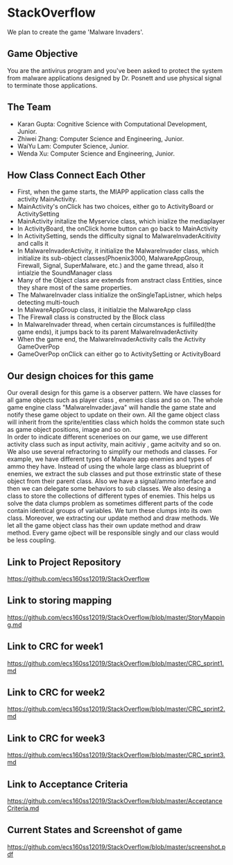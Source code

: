 # StackOverflow
We plan to create the game 'Malware Invaders'.

## Game Objective
You are the antivirus program and you've been asked to protect the system from malware applications designed by Dr. Posnett and use physical signal to terminate those applications.

## The Team
- Karan Gupta: Cognitive Science with Computational Development, Junior.
- Zhiwei Zhang: Computer Science and Engineering, Junior.
- WaiYu Lam: Computer Science, Junior.
- Wenda Xu: Computer Science and Engineering, Junior.

## How Class Connect Each Other
  - First, when the game starts, the MIAPP application class calls the activity MainActivity.
  - MainActivity's onClick has two choices, either go to ActivityBoard or ActivitySetting
  - MainActivity initalize the Myservice class, which inialize the mediaplayer
  - In ActivityBoard, the onClick home button can go back to MainActivity
  - In ActivitySetting, sends the difficulty signal to MalwareInvaderAcitivity and calls it
  - In MalwareInvaderActivity, it initialize the MalwareInvader class, which initialize its sub-object classes(Phoenix3000, MalwareAppGroup, Firewall, Signal, SuperMalware, etc.) and the game thread, also it intialzie the SoundManager class
  - Many of the Object class are extends from anstract class Entities, since they share most of the same properties.
  - The MalwareInvader class initialize the onSingleTapListner, which helps detecting multi-touch
  - In MalwareAppGroup class, it initialzie the MalwareApp class
  - The Firewall class is constructed by the Block class
  - In MalwareInvader thread, when certain circumstances is fulfilled(the game ends), it jumps back to its parent MalwareInvaderActivity
  - When the game end, the MalwareInvaderActivity calls the Activity GameOverPop
  - GameOverPop onClick can either go to ActivitySetting or ActivityBoard
  
## Our design choices for this game 
  Our overall design for this game is a observer pattern. We have classes for all game objects such as player class , enemies class and so on. The whole game engine class "MalwareInvader.java" will handle the game state and notify these game object to update on their own. All the game object class will inherit from the sprite/entities class which holds the common state such as game object positions, image and so on. <br />
  In order to indicate different scenerioes on our game, we use different activity class such as input activity, main acitiviy , game acitvity and so on. We also use several refractoring to simplify our methods and classes. For example, we have different types of Malware app enemies and types of ammo they have. Instead of using the whole large class as blueprint of enemies, we extract the sub classes and put those extrinstic state of these object from their parent class. Also we have a signal/ammo interface and then we can delegate some behaviors to sub classes. We also desing a class to store the collections of different types of enemies. This helps us solve the data clumps problem as sometimes different parts of the code contain identical groups of variables. We turn these clumps into its own class. Moreover, we extracting our update method and draw methods. We let all the game object class has their own update method and draw method. Every game ojbect will be responsible singly and our class would be less coupling. 

   

## Link to Project Repository
https://github.com/ecs160ss12019/StackOverflow

## Link to storing mapping 
https://github.com/ecs160ss12019/StackOverflow/blob/master/StoryMapping.md

## Link to CRC for week1
https://github.com/ecs160ss12019/StackOverflow/blob/master/CRC_sprint1.md

## Link to CRC for week2
https://github.com/ecs160ss12019/StackOverflow/blob/master/CRC_sprint2.md

## Link to CRC for week3
https://github.com/ecs160ss12019/StackOverflow/blob/master/CRC_sprint3.md

## Link to Acceptance Criteria
https://github.com/ecs160ss12019/StackOverflow/blob/master/AcceptanceCriteria.md

## Current States and Screenshot of game 
https://github.com/ecs160ss12019/StackOverflow/blob/master/screenshot.pdf


